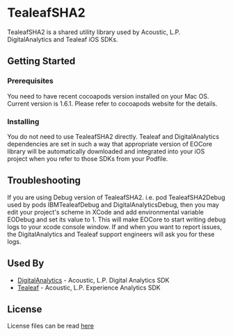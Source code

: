 # TealeafSHA2

TealeafSHA2 is a shared utility library used by Acoustic, L.P. DigitalAnalytics and Tealeaf iOS SDKs.


## Getting Started

### Prerequisites

You need to have recent cocoapods version installed on your Mac OS. Current version is 1.6.1. Please refer to cocoapods website for the details.

### Installing

You do not need to use TealeafSHA2 directly. Tealeaf and DigitalAnalytics dependencies are set in such a way that appropriate version of EOCore library will be automatically downloaded and integrated into your iOS project when you refer to those SDKs from your Podfile.

## Troubleshooting

If you are using Debug version of TealeafSHA2. i.e. pod TealeafSHA2Debug used by pods IBMTealeafDebug and DigitalAnalyticsDebug, then you may edit your project's scheme in XCode and add environmental variable EODebug and set its value to 1. This will make EOCore to start writing debug logs to your xcode console window. If and when you want to report issues, the DigitalAnalytics and Tealeaf support engineers will ask you for these logs.


## Used By

* [DigitalAnalytics](https://github.com/ibm-watson-cxa/DigitalAnalytics) - Acoustic, L.P. Digital Analytics SDK
* [Tealeaf](https://github.com/ibm-watson-cxa/IBMTealeaf) - Acoustic, L.P. Experience Analytics SDK


## License

License files can be read [here](https://github.com/ibm-watson-cxa/TealeafSHA2-iOS/tree/master/Licenses)

